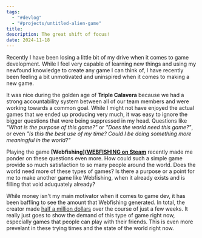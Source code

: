```yaml
---
tags:
  - "#devlog"
  - "#projects/untitled-alien-game"
title: 
description: The great shift of focus!
date: 2024-11-18
---
```

Recently I have been losing a little bit of my drive when it comes to game development. While I feel very capable of learning new things and using my newfound knowledge to create any game I can think of, I have recently been feeling a bit unmotivated and uninspired when it comes to making a new game.

It was nice during the golden age of **Triple Calavera** because we had a strong accountability system between all of our team members and were working towards a common goal. While I might not have enjoyed the actual games that we ended up producing very much, it was easy to ignore the bigger questions that were being suppressed in my head. Questions like *"What is the purpose of this game?"* or *"Does the world need this game?"*, or even *"Is this the best use of my time? Could I be doing something more meaningful in the world?"*

Playing the game **[Webfishing]([WEBFISHING on Steam](https://store.steampowered.com/app/3146520/WEBFISHING/)** recently made me ponder on these questions even more. How could such a simple game provide so much satisfaction to so many people around the world. Does the world need more of these types of games? Is there a purpose or a point for me to make another game like Webfishing, when it already exists and is filling that void aduquately already?

While money isn't my main motivator when it comes to game dev, it has been baffling to see the amount that Webfishing generated. In total, the creator made [half a million dollars](https://steam-revenue-calculator.com/app/3146520/WEBFISHING/) over the course of just a few weeks. It really just goes to show the demand of this type of game right now, especially games that people can play with their friends. This is even more prevelant in these trying times and the state of the world right now.